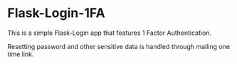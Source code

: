 # Flask-Login-1FA
This is a simple Flask-Login app that features 1 Factor Authentication.

Resetting password and other sensitive data is handled through mailing one time link.
